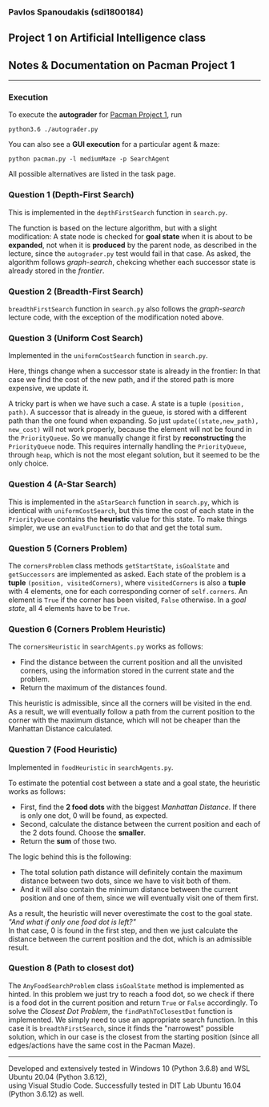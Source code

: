 ### Pavlos Spanoudakis (sdi1800184)
## Project 1 on Artificial Intelligence class
## Notes & Documentation on Pacman Project 1
***

### Execution

To execute the **autograder** for [Pacman Project 1](https://inst.eecs.berkeley.edu/~cs188/sp20/project1/), run

    python3.6 ./autograder.py

You can also see a **GUI execution** for a particular agent & maze:

    python pacman.py -l mediumMaze -p SearchAgent

All possible alternatives are listed in the task page.

### Question 1 (Depth-First Search)

This is implemented in the `depthFirstSearch` function in `search.py`.

The function is based on the lecture algorithm, but with a slight modification:
A state node is checked for **goal state** when it is about to be **expanded**,
not when it is **produced** by the parent node, as described in the lecture,
since the `autograder.py` test would fail in that case.
As asked, the algorithm follows *graph-search*, chekcing whether each successor state
is already stored in the *frontier*.

### Question 2 (Breadth-First Search)

`breadthFirstSearch` function in `search.py` also follows the *graph-search* lecture code,
with the exception of the modification noted above.

### Question 3 (Uniform Cost Search)

Implemented in the `uniformCostSearch` function in `search.py`.

Here, things change when a successor state is already in the frontier:
In that case we find the cost of the new path, and if the stored path is more expensive,
we update it.

A tricky part is when we have such a case. A state is a tuple `(position, path)`.
A successor that is already in the gueue, is stored with a different path than the one found when expanding.
So just `update((state,new_path), new_cost)` will not work properly,
because the element will not be found in the `PriorityQueue`.
So we manually change it first by **reconstructing** the `PriorityQueue` node.
This requires internally handling the `PriorityQueue`, through `heap`,
which is not the most elegant solution, but it seemed to be the only choice.

### Question 4 (A-Star Search)

This is implemented in the `aStarSearch` function in `search.py`,
which is identical with `uniformCostSearch`, but this time the cost of each state
in the `PriorityQueue` contains the **heuristic** value for this state.
To make things simpler, we use an `evalFunction` to do that and get the total sum.

### Question 5 (Corners Problem)

The `cornersProblem` class methods `getStartState`, `isGoalState` and `getSuccessors`
are implemented as asked. Each state of the problem is a **tuple** `(position, visitedCorners)`,
where `visitedCorners` is also a **tuple** with 4 elements, one for each corresponding corner
of `self.corners`. An element is `True` if the corner has been visited, `False` otherwise.
In a *goal state*, all 4 elements have to be `True`.

### Question 6 (Corners Problem Heuristic)

The `cornersHeuristic` in `searchAgents.py` works as follows:
- Find the distance between the current position and all the unvisited corners,
using the information stored in the current state and the problem.
- Return the maximum of the distances found.

This heuristic is admissible, since all the corners will be visited in the end.
As a result, we will eventually follow a path from the current position
to the corner with the maximum distance, which will not be cheaper
than the Manhattan Distance calculated.

### Question 7 (Food Heuristic)

Implemented in `foodHeuristic` in `searchAgents.py`.

To estimate the potential cost between a state and a goal state, the heuristic works as follows:  
- First, find the **2 food dots** with the biggest *Manhattan Distance*.
If there is only one dot, 0 will be found, as expected.
- Second, calculate the distance between the current position and each of the 2 dots found.
Choose the **smaller**.
- Return the **sum** of those two.

The logic behind this is the following:
- The total solution path distance will definitely contain the maximum distance between two dots,
since we have to visit both of them.
- And it will also contain the minimum distance between the current position and one of them,
since we will eventually visit one of them first.

As a result, the heuristic will never overestimate the cost to the goal state.  
*"And what if only one food dot is left?"*  
In that case, 0 is found in the first step, and then we just calculate the distance between
the current position and the dot, which is an admissible result.

### Question 8 (Path to closest dot)

The `AnyFoodSearchProblem` class `isGoalState` method is implemented as hinted.
In this problem we just try to reach a food dot, so we check if there is a food dot
in the current position and return `True` or `False` accordingly.
To solve the *Closest Dot Problem*, the `findPathToClosestDot` function is implemented.
We simply need to use an appropriate search function. In this case it is `breadthFirstSearch`,
since it finds the "narrowest" possible solution, which in our case is the closest
from the starting position (since all edges/actions have the same cost in the Pacman Maze).

***
Developed and extensively tested in Windows 10 (Python 3.6.8) and WSL Ubuntu 20.04 (Python 3.6.12),  
using Visual Studio Code. Successfully tested in DIT Lab Ubuntu 16.04 (Python 3.6.12) as well.
